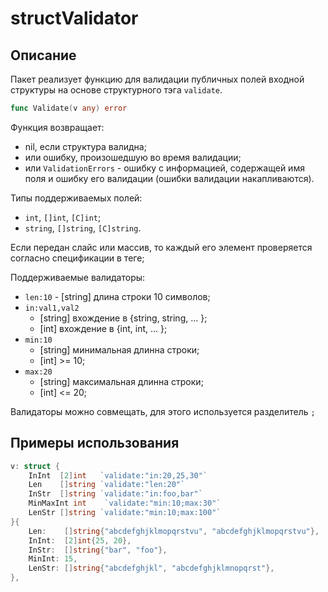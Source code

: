 # structValidator

## Описание

Пакет реализует функцию для валидации публичных полей входной структуры на основе структурного тэга `validate`.

```go
func Validate(v any) error
```

Функция возвращает:
- nil, если структура валидна;
- или ошибку, произошедшую во время валидации;
- или `ValidationErrors` - ошибку с информацией, содержащей имя поля и ошибку его валидации (ошибки валидации накапливаются).

Типы поддерживаемых полей:
- `int`, `[]int`, `[C]int`;
- `string`, `[]string`, `[C]string`.

Если передан слайс или массив, то каждый его элемент проверяется согласно спецификации в теге;

Поддерживаемые валидаторы:

* `len:10` - [string] длина строки 10 символов;
* `in:val1,val2`
    * [string] вхождение в {string, string, ... };
    * [int]  вхождение в {int, int, ... };
* `min:10`
    * [string] минимальная длинна строки;
    * [int] >= 10;
* `max:20`
    * [string] максимальная длинна строки;
    * [int] <= 20;

Валидаторы можно совмещать, для этого используется разделитель `;`

## Примеры использования

```go
v: struct {
    InInt  [2]int   `validate:"in:20,25,30"`
    Len    []string `validate:"len:20"`
    InStr  []string `validate:"in:foo,bar"`
    MinMaxInt int    `validate:"min:10;max:30"`
    LenStr []string `validate:"min:10;max:100"`
}{
    Len:    []string{"abcdefghjklmopqrstvu", "abcdefghjklmopqrstvu"},
    InInt:  [2]int{25, 20},
    InStr:  []string{"bar", "foo"},
    MinInt: 15,
    LenStr: []string{"abcdefghjkl", "abcdefghjklmnopqrst"},
},
```